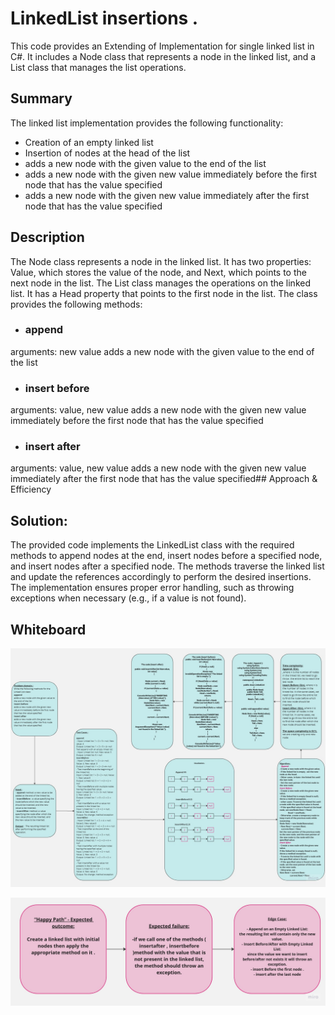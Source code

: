 # LinkedList insertions .
This code provides an Extending of Implementation for single linked list in C#. It includes a Node class that represents a node in the linked list, and a List class that manages the list operations.

## Summary
The linked list implementation provides the following functionality:

- Creation of an empty linked list
- Insertion of nodes at the head of the list
- adds a new node with the given value to the end of the list
- adds a new node with the given new value immediately before the first node that has the value specified
- adds a new node with the given new value immediately after the first node that has the value specified

## Description
The Node class represents a node in the linked list. It has two properties: Value, which stores the value of the node, and Next, which points to the next node in the list.
The List class manages the operations on the linked list. It has a Head property that points to the first node in the list. The class provides the following methods:

- ### append
arguments: new value
adds a new node with the given value to the end of the list
- ### insert before
arguments: value, new value
adds a new node with the given new value immediately before the first node that has the value specified
- ### insert after
arguments: value, new value
adds a new node with the given new value immediately after the first node that has the value specified## Approach & Efficiency
## Solution:
The provided code implements the LinkedList class with the required methods to append nodes at the end, insert nodes before a specified node, and insert nodes after a specified node. The methods traverse the linked list and update the references accordingly to perform the desired insertions. The implementation ensures proper error handling, such as throwing exceptions when necessary (e.g., if a value is not found).

## Whiteboard 
![](./cc6.jpg)

![](./happy.jpg)



